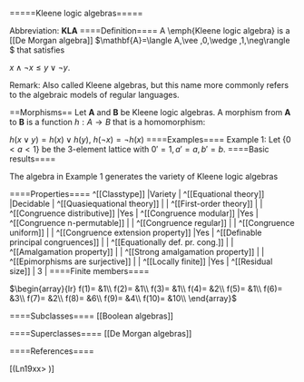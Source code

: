 =====Kleene logic algebras=====

Abbreviation: **KLA**
====Definition====
A \emph{Kleene logic algebra} is a [[De Morgan algebra]] $\mathbf{A}=\langle A,\vee
,0,\wedge ,1,\neg\rangle $ that satisfies


$x\wedge \neg x\le y\vee \neg y$.


Remark: Also called Kleene algebras, but this name more commonly refers to the algebraic models of regular languages.

==Morphisms==
Let $\mathbf{A}$ and $\mathbf{B}$ be Kleene logic algebras. A morphism from $\mathbf{A}$ to $\mathbf{B}$ is a function $h:A\rightarrow B$ that is a
homomorphism: 

$h(x\vee y)=h(x)\vee h(y)$, $h(\neg x)=\neg h(x)$
====Examples====
Example 1: Let $\{0<a<1\}$ be the 3-element lattice with $0'=1,a'=a,b'=b$.
====Basic results====

The algebra in Example 1 generates the variety of Kleene logic algebras

====Properties====
^[[Classtype]]  |Variety |
^[[Equational theory]]  |Decidable |
^[[Quasiequational theory]]  | |
^[[First-order theory]]  | |
^[[Congruence distributive]]  |Yes |
^[[Congruence modular]]  |Yes |
^[[Congruence n-permutable]]  | |
^[[Congruence regular]]  | |
^[[Congruence uniform]]  | |
^[[Congruence extension property]]  |Yes |
^[[Definable principal congruences]]  | |
^[[Equationally def. pr. cong.]]  | |
^[[Amalgamation property]]  | |
^[[Strong amalgamation property]]  | |
^[[Epimorphisms are surjective]]  | |
^[[Locally finite]]  |Yes |
^[[Residual size]]  | 3 |
====Finite members====

$\begin{array}{lr}
f(1)= &1\\
f(2)= &1\\
f(3)= &1\\
f(4)= &2\\
f(5)= &1\\
f(6)= &3\\
f(7)= &2\\
f(8)= &6\\
f(9)= &4\\
f(10)= &10\\
\end{array}$

====Subclasses====
[[Boolean algebras]] 

====Superclasses====
[[De Morgan algebras]] 


====References====

[(Ln19xx>
)]